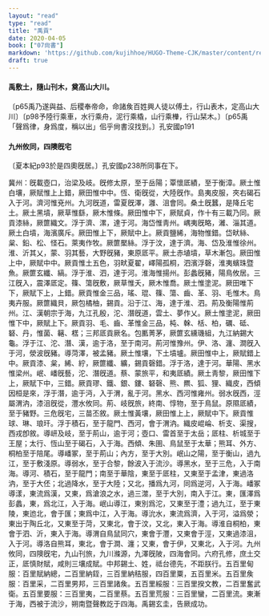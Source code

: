 ```yaml
---
layout: "read"
type: "read"
title: "禹貢"
date: 2020-04-05
book: ["07尙書"]
markdown: 'https://github.com/kujihhoe/HUGO-Theme-CJK/master/content/read/07-尙書/006-禹貢.md'
draft: true
---
```


#### 禹敷土，隨山刊木，奠高山大川。

〔p65禹乃遂與益、后稷奉帝命，命諸矦百姓興人徒以傅土，行山表木，定高山大川〕〔p98予陸行乘車，水行乘舟，泥行乘橇，山行乘檋，行山栞木。〕〔p65禹「聲爲律，身爲度，稱以出」佀乎尙書沒找到。〕孔安國p191

#### 九州攸同，四隩旣宅

〔夏本紀p93於是四奧旣居。〕孔安國p238所同事在下。

冀州：旣載壺口，治梁及岐。旣修太原，至于岳陽；覃懷厎績，至于衡漳。厥土惟白壤，厥賦惟上上錯，厥田惟中中。恆、衛旣從，大陸旣作。島夷皮服，夾右碣石入于河。濟河惟兗州。九河旣道，雷夏旣澤，灉、沮會同。桑土旣蠶，是降丘宅土。厥土黑墳，厥草惟繇，厥木惟條。厥田惟中下，厥賦貞，作十有三載乃同。厥貢漆絲，厥篚織文。浮于濟、漯，達于河。海岱惟靑州。嵎夷旣略，濰、淄其道。厥土白墳，海濱廣斥。厥田惟上下，厥賦中上。厥貢鹽絺，海物惟錯。岱畎絲、枲、鉛、松、怪石。萊夷作牧。厥篚檿絲。浮于汶，達于濟。海、岱及淮惟徐州。淮、沂其乂，蒙、羽其藝，大野旣豬，東原厎平。厥土赤埴墳，草木漸包。厥田惟上中，厥賦中中。厥貢惟土五色，羽畎夏翟，嶧陽孤桐，泗濱浮磬，淮夷蠙珠暨魚。厥篚玄纖、縞。浮于淮、泗，達于河。淮海惟揚州。彭蠡旣豬，陽鳥攸居。三江旣入，震澤厎定。篠、簜旣敷，厥草惟夭，厥木惟喬。厥土惟塗泥。厥田唯下下，厥賦下上，上錯。厥貢惟金三品，瑤、琨、篠、簜、齒、革、羽、毛惟木。鳥夷卉服。厥篚織貝，厥包橘柚，錫貢。沿于江、海，達于淮、泗。荊及衡陽惟荊州。江、漢朝宗于海，九江孔殷，沱、潛旣道，雲土、夢作乂。厥土惟塗泥，厥田惟下中，厥賦上下。厥貢羽、毛、齒、革惟金三品，杶、榦、栝、柏，礪、砥、砮、丹，惟菌、簵、楛；三邦厎貢厥名。包匭菁茅，厥篚玄纁璣組，九江納錫大龜。浮于江、沱、潛、漢，逾于洛，至于南河。荊河惟豫州。伊、洛、瀍、澗旣入于河，滎波旣豬。導菏澤，被孟豬。厥土惟壤，下土墳壚。厥田惟中上，厥賦錯上中。厥貢漆、枲，絺、紵，厥篚纖、纊，錫貢磬錯。浮于洛，達于河。華陽、黑水惟梁州。岷、嶓旣藝，沱、潛旣道。蔡、蒙旅平，和夷厎績。厥土靑黎，厥田惟下上，厥賦下中，三錯。厥貢璆、鐵、銀、鏤、砮磬、熊、羆、狐、狸、織皮，西傾因桓是來，浮于潛，逾于沔，入于渭，亂于河。黑水、西河惟雍州。弱水旣西，涇屬渭汭，漆沮旣從，灃水攸同。荊、岐旣旅，終南、惇物，至于鳥鼠。原隰厎績，至于豬野。三危旣宅，三苗丕敘。厥土惟黃壤，厥田惟上上，厥賦中下。厥貢惟球、琳、琅玕。浮于積石，至于龍門、西河，會于渭汭。織皮崐崘、析支、渠搜，西戎卽敘。導岍及岐，至于荊山，逾于河；壺口、雷首至于太岳；厎柱、析城至于王屋；太行、恆山至于碣石，入于海。西傾、朱圉、鳥鼠至于太華；熊耳、外方、桐柏至于陪尾。導嶓冢，至于荊山；內方，至于大別。岷山之陽，至于衡山，過九江，至于敷淺原。導弱水，至于合黎，餘波入于流沙。導黑水，至于三危，入于南海。導河、積石，至于龍門；南至于華陰，東至于厎柱，又東至于孟津，東過洛汭，至于大伾；北過降水，至于大陸；又北，播爲九河，同爲逆河，入于海。嶓冢導漾，東流爲漢，又東，爲滄浪之水，過三澨，至于大別，南入于江。東，匯澤爲彭蠡，東，爲北江，入于海。岷山導江，東別爲沱，又東至于澧；過九江，至于東陵，東迆北，會于匯；東爲中江，入于海。導沇水，東流爲濟，入于河，溢爲滎；東出于陶丘北，又東至于菏，又東北，會于汶，又北，東入于海。導淮自桐柏，東會于泗、沂，東入于海。導渭自鳥鼠同穴，東會于灃，又東會于涇，又東過漆沮，入于河。導洛自熊耳，東北，會于澗、瀍；又東，會于伊，又東北，入于河。九州攸同，四隩旣宅，九山刊旅，九川滌源，九澤旣陂，四海會同。六府孔修，庶土交正，厎慎財賦，咸則三壤成賦。中邦錫土、姓，祗台德先，不距朕行。五百里甸服：百里賦納總，二百里納銍，三百里納秸服，四百里粟，五百里米。五百里矦服：百里采，二百里男邦，三百里諸矦。五百里綏服：三百里揆文教，二百里奮武衛。五百里要服：三百里夷，二百里蔡。五百里荒服：三百里蠻，二百里流。東漸于海，西被于流沙，朔南暨聲教訖于四海。禹錫玄圭，告厥成功。

